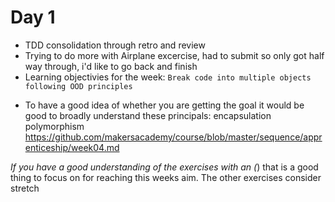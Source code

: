 # Day 1

- TDD consolidation through retro and review
- Trying to do more with Airplane excercise, had to submit so only got half way through, i'd like to go back and finish
- Learning objectivies for the week:
`Break code into multiple objects following OOD principles`

* To have a good idea of whether you are getting the goal it would be good to broadly understand these principals:
encapsulation
polymorphism
https://github.com/makersacademy/course/blob/master/sequence/apprenticeship/week04.md

*If you have a good understanding of the exercises with an (*) that is a good thing to focus on for reaching this weeks aim. The other exercises consider stretch